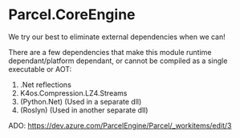 # Parcel.CoreEngine

We try our best to eliminate external dependencies when we can!

There are a few dependencies that make this module runtime dependant/platform dependant, or cannot be compiled as a single executable or AOT:

1. .Net reflections
2. K4os.Compression.LZ4.Streams
3. (Python.Net) (Used in a separate dll)
4. (Roslyn) (Used in another separate dll)

ADO: https://dev.azure.com/ParcelEngine/Parcel/_workitems/edit/3